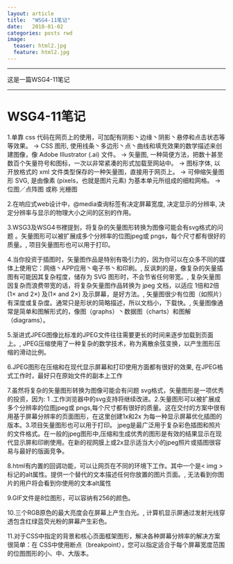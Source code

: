 ```yaml
---
layout: article
title:  "WSG4-11笔记"
date:   2018-01-02
categories: posts rwd
image:
  teaser: html2.jpg
  feature: html2.jpg
---
```

---
这是一篇WSG4-11笔记  

--------
# WSG4-11笔记
1.单靠 css 代码在网页上的使用，可加配有阴影丶边缘丶阴影丶悬停和点击状态等等效果。 → CSS 图形, 使用线条丶多边形丶点丶曲线和填充效果的数学描述来创建图像，像 Adobe Illustrator (.ai) 文件。 → 矢量图, 一种简便方法，把数十甚至数百个矢量符号和图标，一次以非常紧凑的形式加载至网站中。 → 图标字体, 以开放格式的 xml 文件类型保存的一种矢量图，直接用于网页上。 → 可伸缩矢量图形 SVG, 是由像素 (pixels，也就是图片元素) 为基本单元所组成的细粒网格。 → 位图／点阵图 或称 光栅图

2.在响应式web设计中，@media查询标签有决定屏幕宽度, 决定显示的分辨率, 决定分辨率与显示的物理大小之间的区别的作用。

3.WSG3及WSG4书裡提到，将复杂的矢量图形转换为图像可能会有svg格式的问题 。矢量图形可以被扩展成多个分辨率的位图jpeg或 pngs，每个尺寸都有很好的质量。, 项目矢量图形也可以用于打印。

4.当你投资于插图时，矢量图作品是特别有吸引力的，因为你可以在众多不同的媒体上使用它：网络丶APP应用丶电子书丶和印刷。, 反讽刺的是，像复杂的矢量插图有可能因其复杂程度，储存为 SVG 图形时，不会节省任何带宽。, 复杂矢量图因复杂而浪费带宽的话，将复杂矢量图作品转换为 jpeg 文档，以适应 1倍和2倍 (1× and 2×) 及(1× and 2×) 及示屏幕，是好方法。, 矢量图很少有位图（如照片）有深度或复杂度。通常只是形状的简略描述，所以文档小，下载快。, 矢量图像通常是简单和图解形式的，像图（graphs）丶数据图（charts）和图解（diagrams）。

5.渐进式JPEG图像比标准的JPEG文件往往需要更长的时间来逐步加载到页面上。, JPEG压缩使用了一种复杂的数学技术，称为离散余弦变换，以产生图形压缩的滑动比例。

6.JPEG图形在压缩和在现代显示屏幕和打印使用方面都有很好的效果, 在JPEG格式工作时，最好只在原始文件的副本上工作

7.虽然将复杂的矢量图形转换为图像可能会有问题 svg格式，矢量图形是一项优秀的投资，因为: 1 .工作浏览器中的svg支持将继续改进。2.矢量图形可以被扩展成多个分辨率的位图jpeg或 pngs,每个尺寸都有很好的质量。这在交付的方案中很有用基于屏幕分辨率的页面图形，在这里创建1x和2x 为每一种显示屏幕优化插图的版本。3.项目矢量图形也可以用于打印。
jpeg是最广泛用于复杂彩色插图和照片的文件格式。在一般的jpeg图形中,压缩和生成优秀的图形是有效的结果显示在现代显示屏和印刷使用。在新的视网膜上或2x显示适当大小的jpeg照片或插图很容易与最好的版画竞争。

8.html有内置的回调功能，可以让网页在不同的环境下工作。其中一个是< img >标记的alt属性。提供一个替代的文本描述任何你放置的图片页面。, 无法看到你图片的用户将会看到你使用的文本alt属性

9.GIF文件是8位图形，可以容纳有256的颜色。

10.三个RGB原色的最大亮度会在屏幕上产生白光。, 计算机显示屏通过发射光线穿透包含红绿蓝荧光粉的屏幕产生彩色。

11.对于CSS中指定的背景和核心页面框架图形，解决各种屏幕分辨率的解决方案很简单：在 CSS中使用断点（breakpoint），您可以指定适合于每个屏幕宽度范围的位图图形的小、中、大版本。